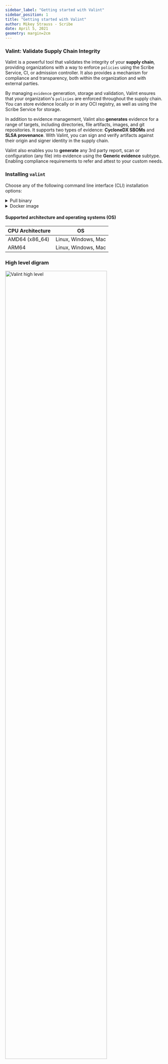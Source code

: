 ```yaml
---
sidebar_label: "Getting started with Valint"
sidebar_position: 1
title: "Getting started with Valint"
author: Mikey Strauss - Scribe
date: April 5, 2021
geometry: margin=2cm
---
```


### Valint: Validate Supply Chain Integrity

Valint is a powerful tool that validates the integrity of your **supply chain**, providing organizations with a way to enforce `policies` using the Scribe Service, CI, or admission controller. 
It also provides a mechanism for compliance and transparency, both within the organization and with external parties.
 
By managing `evidence` generation, storage and validation, Valint ensures that your organization's `policies` are enforced throughout the supply chain. <br />
You can store evidence locally or in any OCI registry, as well as using the Scribe Service for storage.

In addition to evidence management, Valint also **generates** evidence for a range of targets, including directories, file artifacts, images, and git repositories. It supports two types of evidence: **CycloneDX SBOMs** and **SLSA provenance**. With Valint, you can sign and verify artifacts against their origin and signer identity in the supply chain.

Valint also enables you to **generate** any 3rd party report, scan or configuration (any file) into evidence using the **Generic evidence** subtype. Enabling compliance requirements to refer and attest to your custom needs.

### Installing `valint`
Choose any of the following command line interface (CLI) installation options:

<details>
  <summary> Pull binary </summary>

Get the `valint` tool
```bash
curl -sSfL https://get.scribesecurity.com/install.sh  | sh -s -- -t valint
```

</details>

<details>
  <summary> Docker image </summary>

Pull the `valint` release binary wrapped in its relevant docker image. <br />
Tag value should be the requested version.

```bash
docker pull scribesecuriy.jfrog.io/scribe-docker-public-local/valint:latest
```
</details>

#### Supported architecture and operating systems (OS)

| CPU Architecture  | OS | 
| --- | --- |
| AMD64 (x86_64) | Linux, Windows, Mac |
| ARM64 | Linux, Windows, Mac |

### High level digram 
<img src='../../../img/cli//valint_high_level.jpg' alt='Valint high level' width='80%' min-width='600px'/>

<img src='../../../img/cli/valint_support_table.jpg' alt='Valint support table' width='80%' min-width='600px'/>

### Platform digram 
<img src='../../../img/cli//module_digram.jpg' alt='Platform Digram' width='80%' min-width='600px'/>

<img src='../../../img/cli/platform_table.jpg' alt='Platform table' width='80%' min-width='600px'/>

### Policy engine
At the heart of Valint lies the `policy engine`, which enforces a set of policies on the `evidence` produced by your supply chain. The policy engine accesses different `evidence stores` to retrieve and store `evidence` for compliance verification throughout your supply chain. <br />
Each `policy` proposes to enforce a set of policy modules your supply chain must comply with. 

> For more details on policies, see **[polices](#policies)** section.

### Evidence
Evidence can refer to metadata collected about artifacts, reports, events or settings produced or provided to your supply chain.
Evidence can be either signed (attestations) or unsigned (statements).

* For evidence details, see **[SBOM](#cyclonedx-sbom)**, **[SLSA](#slsa-provenance)** section.
* For target details, see **[targets](#target-types)** section.
* For signing details, see the **[attestations](#attestations)** section or see the full guide **[here](../../advanced-guide/standalone-deployment/attestations)**.

### Evidence formats
Valint supports the following evidence formats.

| Format | alias | Description | signed |
| --- | --- | --- | --- |
| cyclonedx-json | json | CyclondeDX json format | no |
| predicate-cyclonedx-json | predicate | In-toto CyclondeDX Predicate | no |
| statement-cyclonedx-json | statement | In-toto CyclondeDX Statement | no |
| attest-cyclonedx-json | attest | In-toto CyclondeDX Attestation | yes |
| predicate-slsa |  | In-toto SLSA Predicate | no |
| statement-slsa |  | In-toto SLSA Predicate Statement | no |
| attest-slsa |  | In-toto SLSA Predicate Attestation | yes |
| statement-generic |  | In-toto Generic Statement | no |
| attest-generic |  | In-toto Generic Attestations| yes |

> Select using **[bom command](#evidence-generator---bom-command)** `format` flag,
or using **[verify command](#evidence-verification---verify-command)** `input-format` flags.

### Environment context
`environment context` collects information from the underlining environments, in which Valint is run.

Environment context is key to connecting the evidence and the actual point in your supply chain they where created by.
Given an artifact to the Valint assumes the context of the artifact (`target`) it is provided, In other words, the identifiers of the artifact are included in the context `envrionment context`.

On the verification flow the current `envrionment context` is provided to the policy engine, which is the key to defining relative requirements between different points in the supply chain.

For example, verification done in GitHub Actions can refer to policy requirements that apply to the current run number.
Another example, verification done on a binary can refer to requirements that apply to the hash of the binary.


### Origin context
The following table includes the types of environments we currently support:

| context-type | description |
| --- | --- |
| local | local endpoints |
| GitHub | GitHub Actions |
| GitLab | GitLab CI/CD |
| Azure | Azure Pipelines |
| Bitbucket | Bitbucket pipelines |
| CircleCI | CircleCI workflows |
| Travis | Travis CI workflows |
| Jenkins | Jenkins declarative pipelines |


The following fields are collected from any supported environment.

| Field | Description | 
| --- | --- | 
| context_type | Environment type | 
| git_url | Environment provided git URL |
| git_branch | Environment provided git branch |
| git_commit | Environment provided git commit |
| git_tag | Environment provided git tag |
| git_ref | Environment provided git ref |
| workflow | Environment workflow |
| job_name | Environment Job name |
| actor | Environment provided actor |
| build_num | Environment build num |


### Subject context
The following fields are collected from any supported artifact (`target`).

| Field | Description | Target | values |
| --- | --- | --- | --- |
| content_type | Target Evidence Format (CLI) value of flags`--format`, `--input-format` | All | 
| name | Product key (CLI) - value of flag `--product-key` | All |
| sbomgroup | Target SBOM group - `image, directory, file, git` | All |
| sbomname |  Target SBOM name | All |
| sbomversion | Target SBOM name  | All |
| sbompurl |  Target SBOM name  | All |
| sbomhashs |  Target SBOM hashs (list of hashs)  |  All |
| input_scheme | User input scheme (CLI) - value from target `scheme:target:tag` | All |
| input_name | User input name (CLI) - value from target `scheme:target:tag` | All |
| input_tag | User input tag (CLI) - value from target `scheme:target:tag` | All |
| imageID | Target image ID | image |
| repoDigest | Target repo digest (list) | image |
| imageTag | Target image tags (list) | image |
| image_name | Target image name | image |
| dir_id | Target sha256 hash | directory
| dir_path | Target path | directory |
| file_id | Target sha256 hash | file |
| file_path | Target path | file | 
| target_git_url | Target provided git url | git |
| target_git_branch | Target provided git branch | git |
| target_git_commit | Target provided git commit | git |
| target_git_tag | Target provided git tag | git |
| target_git_ref | Target provided git ref | git |

> `content type` is set by the `--format` or `--input-format` flag it supports the following types.

| content_type | 
| --- |
| cyclonedx-json |
| predicate-cyclonedx-json |
| statement-cyclonedx-json | 
| attest-cyclonedx-json | 
| predicate-slsa |
| statement-slsa |
| attest-slsa |
| statement-generic |
| attest-generic |

### Evidence Stores table
Each storer can be used to store, find and download evidence, unifying all the supply chain evidence into a system is an important part to be able to query any subset for policy validation.

| Type  | Description | requirement |
| --- | --- | --- |
| cache | Evidence is stored locally | access to a directory |
| OCI | Evidence is stored on a remote OCI registry | access to a OCI registry |
| scribe | Evidence is stored on scribe service | scribe credentials |

> For details, see **[evidence stores](#evidence-stores)** section

### Policies
---
Each `policy` proposes to enforce a set of requirements your supply chain must comply with. Policies reports include valuations, compliance details, verdicts as well as references to provided `evidence`. <br />
Policy configuration can be set under the main configuration `policies` section.

Each `policy` consists of a set of `policy modules` that your supply chain must comply with. 
A `policy` is verified if ALL required `modules` are evaluated and verified. A `module` is verified if ANY `evidence` is found that complies with the `module` configuration and setting.

* For details, see **[Policies](#policies)** section.
* For configuration details, see **[configuration](../valint/configuration)** section.
* For PKI setting, see the **[attestations](#attestations)** section or see the full guide **[here](../../advanced-guide/standalone-deployment/attestations)**.

### Global 
All policies include the following global fields:
All modules support the following fields.
* `enable`, enable module (default false). 
* `name`, policy name (**required**). 

While all modules include the following global fields:
* `enable`, enable module (default false). 
* `name`, the module name (**required**). 
* `type`, set the module type. Currently, we only support `verify-artifact`. 

### Policy modules
Module is a set of compliance checks that you can configure to your specific compliance requirements.

### Global Match field
`match` field is a set of labels supported by all modules. 
These labels add requirements on the origin or the subject of the provided evidence considered for compliance. 

Using these fields allows you to set different compliance requirements for different layers of your supply chain.

> For full label fields list see **[environment-context](#environment-context)** section.

<details>
  <summary> Usage </summary>

Here's an example of usage: 
If you want to evaluate images named `myorg/myimage:latest`, you may set the module with the following labels:
```
match:
    sbomgroup: image
    sbomname: myorg/myimage:latest
```

> If you also add `context_type: github` label, it requires the origin of the evidence to be generated by a GitHub.

> If you also add `git_url: github.com/my_org/myimage.git`, it will require the evidence to be collected from a pipeline on a specific repo.

</details>

### Default policy - Signed artifact
When no policy configuration is found, the signed artifact policy is used.

By default, the following command runs a signature and identity verification on the target provided:
```bash
valint verify [target] --input-format [attest, attest-slsa] \
   --email [email] --common-name <common name> --uri [uri]
```

In other words, the Signed Artifact policy allows you to verify signature compliance and the format of artifacts in your supply chain.

> For full command details, see **[valint verify](#evidence-verification---verify-command)** section.

<details>
  <summary> Default Policy Evaluation </summary>
The default policy can also be evaluated as the following policy configuration:

```yaml
attest:
  cocosign:
  policies:
  - name: default-policy
    modules:
    - type: verify-artifact
      enable: true
      name: "default-module"
      input:
        identity: # Populated by `--email`, `--uri` and `--common-name flags sets
        signed: true
        format: ${current.content_type} # Populated by --input-format flag.
        match:
          sbomversion: ${current.sbomversion> # Populated from the artifact version provided to verify command.
```

> For module details, see **[verify artifact module](#verify-artifact-module)** section.

</details>

### Verify Artifact module
The Verify Artifact module enforces a set of requirements on who produced artifacts across your supply chain but also what information should be collected on each artifact.
In other words, it ensures produced artifacts (`targets`) integrity by checking the expected evidence, signatures and origin in your supply chain.

* Signed Evidence: The artifact should include signed or unsigned evidence, as specified by the `signed` field in the module input.
* Signing Identity: The artifact should be signed by a specific identity, as specified by the `identity` fields in the module input (for signed evidence).
* Evidence Format: The evidence format should follow the specified format(s) in the format field of the module input.
* Origin of artifact: The artifact should originate from an expected source, as specified by the `match` **[origin labels](##origin-context)**. 
For instance, you can verify that an artifact is generated from a particular pipeline or repository.
* Artifact details: The module applies to a specific artifact or any group of artifacts, as specified by the `match` **[subject labels](##subject-context)**.

### Use cases
The verify artifact module can be used to enforce compliance with specific supply chain requirements, such as:

* Images must be signed and produce a CycloneDX SBOM.
* Images must be built by a CircleCI workflow and produce a signed SLSA provenance.
* Tagged sources must be signed and verified by a set of individuals or processes.
* Released binaries must be built by Azure DevOps on a specific git repository using unsigned SLSA provenance.

### Configuration
```yaml
- type: verify-artifact # Policy name
  enable: true/false # Policy enable (default false) 
  name: "" # Any user provided name
  input:
    identity:
      emails: [] # Signed email identities 
      uris: [] # Signed URIs identities 
      common-names: [] # Signed common name identities 
    signed: <true|false> # Should target be signed
    format: <statement-cyclonedx-json, attest-cyclonedx-json, statement-slsa, attest-slsa> # Expected evidence format
    match: {envrionment-context} # Any origin or subject fields used by
    rego: |
       # Policy as code - Custom rego script
       package verify

       verify = v {
          v := {
            "allow": {Custom policy validation}
          }
       }
``` 

### Policy As Code - Custom Rego script
You can define custom policies for artifacts verified by the module by attaching them as code. After the module enforces the origin and subject of the evidence, you can further analyze and customize the content to meet your organization's requirements.

For example:
```yaml
- name: signed_image_custom_policy
  type: verify-artifact
  enable: true
  input:
    signed: true
    format: attest-cyclonedx-json
    identity:
      common-names:
        - mycompany.com
    match:
      target_type: image
    rego: | 
        default allow = false
        verify = {
           "allow": allow
        }

        allow = {
          input.evidence.predicate-type == "https://cyclonedx.org/bom"
        }
```

#### Custom script - Input format
Custom Rego script is provided with the following inputs.
```yaml
input:
  evidence: {Intoto-statment}
  verifier: {verifier-context}
  custom: {custom user defined input}
```

> Note: When using Signed Attestations, the Custom Rego script receives the raw in-toto statement along with the identity of the signer.


#### Custom script - Verify output format
Custom Rego script provided the following output.
```json
{
  "allow": <true | false>
}
```

### Examples
Copy the Examples into file name `.valint.yaml` in the same directory as running Valint commands.

> For configuration details, see **[configuration](../valint/configuration)** section.

<details>
  <summary> Signed Images policy </summary>
In this example, the policy module named `signed_image` will evaluate images where signed by `mycompony.com` using `attest-cyclondex-json` format.

```yaml
attest:
  cocosign:
    policies:
      - name: my_policy
        enable: true
        modules:
          - name: signed_image
            type: verify-artifact
            enable: true
            input:
              signed: true
              format: attest-cyclonedx-json
              identity:
                common-names:
                  - mycompany.com
              match:
                target_type: image
```

**Command:**<br />
Run the command on the required supply chain location.

```bash
# Generate required evidence, requires signing capabilities.
valint bom busybox:latest -o attest

# Verify policy (cache store)
valint verify busybox:latest
```

</details>

<details>
  <summary> Image SLSA provenance policy </summary>
In this example, the policy module named `slsa_prov_module` will evaluate images where signed by `bob@mycompany.com` or `alice@mycompany.com` using `attest-slsa` format.

```yaml
attest:
  cocosign:
    policies:
      - name: my_policy
        enable: true
        modules:
          - name: slsa_prov_module
            type: verify-artifact
            enable: true
            input:
              signed: true
              format: attest-slsa
              identity:
                emails:
                  - bob@mycompany.com
                  - alice@mycompany.com
              match:
                target_type: image
```

**Command:**<br />
Run the command on the required supply chain location.

```bash
# Generate required evidence, requires signing capabilities.
valint bom busybox:latest -o attest-slsa

# Verify policy (cache store)
valint verify busybox:latest
```

</details>

<details>
  <summary> Signed tagged sourced module </summary>
In this example, the policy module named "tagged_git_module" will evaluate sources' `mycompany/somerepo` tags where defined in the `main` branch and signed by `bob@mycompany.com`.

> The policy requires only the **HEAD** of the git target to comply to the policy not the entire history.

```yaml
attest:
  cocosign:
    policies:
      - name: my_policy
        enable: true  
        modules:
          - name: tagged_git_module
            type: verify-artifact
            enable: true
            input:
              signed: true
              format: attest-slsa
              identity:
                emails:
                - bob@mycompany.com
              match:
                target_type: git
                target_git_url: git@github.com:mycompany/somerepo.git # Git url of the target.
                branch: main
```

**Command:**<br />
Run the command on the required supply chain location.

```bash
# Generate required evidence, requires signing capabilities.
valint bom git:github.com:your_org/your_repo.git --tag 0.1.3 -o attest-slsa

# Verify policy (cache store)
valint verify git:github.com:your_org/your_repo.git --tag 0.1.3 -i statement-slsa
```
</details>

<details>
  <summary> Binary verification </summary>
In this example, the policy, named "binary_module" enforces requirements on the binary `my_binary.exe` was Originated from which Azure DevOps triggered by the `https://dev.azure.com/mycompany/somerepo` repo.
The policy module also enforces an unsigned SLSA provenance statement is produced as evidence.

```yaml
attest:
  cocosign:
    policies:
      - name: my_policy
        enable: true  
        modules:
          - name: binary_module
            type: verify-artifact
            enable: true
            input:
              signed: false
              format: statement-slsa
              match:
                target_type: file
                context_type: azure
                git_url: https://dev.azure.com/mycompany/somerepo # Git url of the environment.
                input_name: my_binary.exe
```

**Command:**<br />
Run the command on the required supply chain location.

```bash
# Generate required evidence
valint bom file:my_binary.exe -o statement-slsa

# Verify policy (cache store)
valint verify file:my_binary.exe
```

</details>

<details>
  <summary> 3rd party verification </summary>
In this example, the policy module named "3rd-party-scan" will evaluate the scanned `3rd-party-scan.json` file, Originated from Azure DevOps triggered by the `https://dev.azure.com/mycompany/somerepo` and signed by `bob@mycompany.com`.

```yaml
attest:
  cocosign:
    policies:
      - name: my_policy
        enable: true  
        modules:
          - name: 3rd-party-rule
            type: verify-artifact
            enable: true
            input:
              signed: false
              format: attest-generic
              identity:
                emails:
                - bob@mycompany.com
              match:
                target_type: generic
                context_type: azure
                git_url: https://dev.azure.com/mycompany/somerepo
                git_branch: main
                input_name: 3rd-party-scan.json
```

**Command:**<br />
Run the command on the required supply chain location.

```bash
# Generate required evidence
valint bom 3rd-party-scan.json -o attest-generic --predicate-type https://scanner.com/scan_format

# Verify policy (cache store)
valint verify 3rd-party-scan.json -i attest-generic --predicate-type https://scanner.com/scan_format
```

</details>


<!-- <details>
  <summary> Multiple policy verification </summary>
This example defines two policies: one for image targets and one for Git repositories. 
Each policy uses the `filter` option to select the appropriate targets to verify.

```yaml
attest:
  cocosign:
    policies:
      - name: my_policy
        enable: true  
      modules:
        - name: git_policy
          type: verify-artifact
          enable: true
          input:
            emails:
            - john.doe@mycompany.com
            common-names: []
            filter:
              input_scheme: git # Match on git targets
              git_branch: main # Match only on main branch

        - type: verify-artifact
          enable: true
          name: docker_policy
          input:
            emails:
            - second@example.com
            common-names: []
            filter:
              input_scheme: docker # Match on image targets
```
</details> -->

## Git Owner module
The Git Owner module enforces a set of requirements for the identity editing files on Git repositories.

* Verifiable owners: enforce Commit signature for a set of files, as specified by the `signed-commit` field in the module input.
* File owners: enforce the Committer identity for a set of files, as specified by the `user` field in the module input.

> NOTICE: We currently do not verify the commit signature as it requires the public of all the signatures keys.

> NOTICE: The module only enforces file requirement on the LATEST commit not the entire chain.

### Evidence requirements
The module requires a populated CycloneDX SBOM with commit, file and relations.
The module supports both signed and unsigned forms of CycloneDX evidence.

* `--components` must include the following groups `commits`, `files`, `dep` (Optional include, `packages`).
* `-o`, `--format` must be either `statement-cyclonedx-json` or `attest-cyclonedx-json`.
* Optional use `--git-tag`, `--git-branch` and `--git-commit-` to target the specific 

```bash
valint bom git:<repo>
  --components commits,files,dep
  -o [statement,attest]
  --git-tag [tag] # OPTIONAL
  --git-branch [branch] # OPTIONAL
  --git-commit [commit] # OPTIONAL
```

```bash
valint verify git:<repo>
  -i [statement,attest]
  --git-tag [tag] # OPTIONAL
  --git-branch [branch] # OPTIONAL
  --git-commit [commit] # OPTIONAL
```

### Use cases
The Git Owner module can be used to enforce compliance with specific supply chain requirements, such as:

* Only permitted Committer identities can update the `package.json` file.
* Commits must be signed for all files excluding the tests related files.
* Only permitted signed Committer identified can update the CircleCI workflows.

### Configuration
```yaml
- type: git-owner # Policy name
  enable: true/false # Policy enable (default false) 
  name: "" # Any user provided name
  input:
    default: # Default files requirements
      signed-commit: <true|false> # Should commits be signed
      users: [] # Commiter identities
    specific: # List of Specific files requirements
      - path: <regex> # Match to specific files
        signed-commit: <true|false> # Should commits be signed
        users: [] # Commiter identities
    match: {envrionment-context} # Any origin or subject fields used by
``` 

> Detailed regex syntax of `path` field is defined by https://github.com/google/re2/wiki/Syntax.path.

### Examples
Copy the Examples into file name `.valint.yaml` in the same directory as running Valint commands.

> For configuration details, see **[configuration](../valint/configuration)** section.

<details>
  <summary> Package git owners </summary>
In this example, the policy module named "package-git-owner" enforces `package.json` committer identity.

```yaml
attest:
  cocosign:
    policies:
      - name: package-git-owner
        enable: true  
        modules:
          - name: npm-owner-rule
            type: git-owner
            enable: true
            input:
              specific:
                - path: package.json
                  users:
                    - alice@email.com
                    - bob@email.com
                - path: package-lock.json
                  users:
                    - alice@email.com
                    - bob@email.com
```

**Command:**<br />
Run the command on the required supply chain location.

```bash
# Generate required evidence
valint bom git:https://github.com/myorg/my_npm_pkg.git -o attest --components commits,files,dep

# Verify policy (cache store)
valint verify git:https://github.com/myorg/my_npm_pkg.git -i attest
```
</details>

<details>
  <summary> Signed Commit history </summary>
In this example, the policy module named " signed-commits-policy" enforces Commits are signed excluding files used for testing.

```yaml
attest:
  cocosign:
    policies:
      - name: signed-commits-policy
        enable: true  
        modules:
          - name: signed-commits-js-rule
            type: git-owner
            enable: true
            input:
              default:
                signed-commit: true
              specific:
                - path: test/.*
                  signed-commit: false
```

**Command:**<br />
Run the command on the required supply chain location.

```bash
# Generate required evidence
valint bom git:https://github.com/myorg/some_repo.git -o attest  --components commits,files,dep

# Verify policy (cache store)
valint verify git:https://github.com/myorg/some_repo.git -i attest
```
</details>

<details>
  <summary> Workflows owners </summary>
In this example, the policy module named "workflow-owners-policy" enforces only permitted signed Committer identified can update CircleCI workflows under `.circle` subdirectory.

```yaml
attest:
  cocosign:
    policies:
      - name: workflow-owners-policy
        enable: true  
        modules:
          - name: cirlce-workflow-rule
            type: git-owner
            enable: true
            input:
              specific:
                - path: \.circle/.*
                  signed-commit: true
                  users:
                    - alice@email.com
                    - bob@email.com
              match:
                context_type: circle
```

**Command:**<br />
Run the command on the required supply chain location.

```bash
# Generate required evidence (triggered by a Circle CI)
valint bom git:https://github.com/myorg/some_repo.git -o attest  --components commits,files,dep --context circle

# Verify policy (cache store)
valint verify git:https://github.com/myorg/some_repo.git -i attest
```
</details>

### SLSA Framework module - Coming Soon!
The SLSA Framework module enforces Levels 1 to 3 of the SLSA Specification.
For example, Branch Protection and Build Provenance requirements.
SLSA Framework module requires SLSA provenance as well as Security Posture evidence.

### Third-Party module - Coming Soon!
The Third-Party module enforces requirements on any third-party scan, reports or settings that may be required internally or externally.
For example, the NPM Audit result, Snyk or SonarQube scan, not only should pass but also be exposed as compliance evidence.

### Target types
---
Target types are types of artifacts produced and consumed by your supply chain.
Using supported targets, you can collect evidence and verify compliance on a range of artifacts.

### Format

`[scheme]:[name]:[tag]` 

| Sources | target-type | scheme | Description | example
| --- | --- | --- | --- | --- |
| Docker Daemon | image | docker | use the Docker daemon | docker:busybox:latest |
| OCI registry | image | registry | use the docker registry directly | registry:busybox:latest |
| Docker archive | image | docker-archive  | use a tarball from disk for archives created from "docker save"| docker-archive:path/to/yourimage.tar |
| OCI archive | image | oci-archive | tarball from disk for OCI archives | oci-archive:path/to/
yourimage.tar |
| Podman daemon | image | podman | Use the Podman daemon | podman:busybox:latest |
| Remote git | git| git | remote repository git | git:https://github.com/yourrepository.git |
| Local git | git | git | local repository git | git:path/to/yourrepository | 
| Directory | dir | dir | directory path on disk | dir:path/to/yourproject | 
| File | file | file | file path on disk | file:path/to/yourproject/file | 

### Image type
Images are a very common artifact for many supply chains,
from the actual application release to build/test environments run by supply chains.

Image formats supported are currently docker manifest v2 and OCI. <br />
Image sources supported are docker-daemon, image archives and direct registry access.

> By default the target search scheme assumes Docker daemon but falls back to registry when not found.

### Directory type
Directories are common artifacts created by supply chains, 
from the actual application releases, configurations or even internal build dependencies caches.

### File type
File are common artifacts created by supply chains, 
from the actual application releases, configurations or binaries.

### Git type
Git repositories are a common part of most supply chains,
a Git target allows you to collect evidence including sources, commits and packages found in your source repositories.

### Evidence Stores
Each Evidence store can be used to store, find and download evidence, which unifies all the evidence collected from the supply chain into a unified system.

### Scribe Evidence store
Scribe evidence store allows you to store evidence using scribe Service.

Related Flags:
> Note the flag set:
>* `-U`, `--scribe.client-id`
>* `-P`, `--scribe.client-secret`
>* `-E`, `--scribe.enable`

### Before you begin
Integrating Scribe Hub with your environment requires the following credentials that are found on the **Integrations** page. (In your **[Scribe Hub](https://prod.hub.scribesecurity.com/ "Scribe Hub Link")** go to **integrations**)

* **Client ID**
* **Client Secret**

<img src='../../../img/ci/integrations-secrets.jpg' alt='Scribe Integration Secrets' width='70%' min-width='400px'/>

### Usage
```bash
# Generating evidence, storing in scribe service.
valint bom [target] -o [attest, statement, attest-slsa, statement-slsa, attest-generic, statement-generic] \
  -E \
  -U [SCRIBE_CLIENT_ID] \
  -P [SCRIBE_CLIENT_SECRET]

# Verifying evidence, pulling attestation from scribe service.
valint verify [target] -i [attest, statement, attest-slsa, statement-slsa, attest-generic, statement-generic] \
  -E \
  -U [SCRIBE_CLIENT_ID] \
  -P [SCRIBE_CLIENT_SECRET]
```


### OCI Evidence store
Admission supports both storage and verification flows for `attestations` and `statement` objects utilizing OCI registry as an evidence store.

Using OCI registry as an evidence store allows you to upload, download and verify evidence across your supply chain in a seamless manner.

Related flags:
* `--oci` Enable OCI store.
* `--oci-repo` - Evidence store location.


### Docker hub limitation
Docker hub does not support the subpath format, `oci-repo` should be set to your Docker hub Username.

> Some registries like Jfrog allow multi layer format for repo names such as , `my_org.jfrog.io/policies/attestations`.

### OCI Repo flag
`oci-repo` setting indicates the location in a registry under which the evidence is stored.
It must be a dedicated location in an OCI registry.
for example, `scribesecuriy.jfrog.io/my_docker-registry/evidence`.

### Before you begin
Evidence can be stored in any accusable registry.
* Write access is required for upload (generate).
* Read access is required for download (verify).

You must first log in with the required access privileges to your registry before calling Valint.
For example, using the `docker login` command.

### Usage
```bash
# Generating evidence, storing on [my_repo] OCI repo.
valint bom [target] -o [attest, statement, attest-slsa, statement-slsa, attest-generic, statement-generic] --oci --oci-repo=[my_repo]

# Verifying evidence, pulling attestation from [my_repo] OCI repo.
valint verify [target] -i [attest, statement, attest-slsa, statement-slsa, attest-generic, statement-generic] --oci --oci-repo=[my_repo]
```

> For image targets **only** you may attach the evidence in the same repo as the image.

```bash
valint bom [image] -o [attest, statement, attest-slsa, statement-slsa, attest-generic, statement-generic] --oci

valint verify [image] -i [attest, statement, attest-slsa, statement-slsa, attest-generic, statement-generic] --oci
```

> For related Cosign support, see **[cosign](#-cosign-support)** section.

### Cache Evidence store
Valint supports both storage and verification flows for `attestations` and `statement` objects utilizing a local directory as an evidence store.
This is the simplest form and is mainly used to cache previous evidence creation. 

Related flags:
* `--cache-enable`
* `--output-directory`
* `--force`

> By default, this cache store enabled, disable by using `--cache-enable=false`

### Usage
```bash
# Generating evidence, storing on [my_dir] local directory.
valint bom [target] -o [attest, statement, attest-slsa, statement-slsa, attest-generic, statement-generic] --output-directory=[my_dir]
Supply chain environment
# Verifying evidence, pulling attestation from [my_dir] local directory.
valint verify [target] -i [attest, statement, attest-slsa, statement-slsa, attest-generic, statement-generic] --output-directory=[my_dir]
```

> By default, the evidence is written to `~/.cache/valint/`, use `--output-file` or `-d`,`--output-directory` to customize the evidence output location. 

### CycloneDX SBOM
The CycloneDX SBOM evidence format includes a large amount of analyzed data depending on the target and user configuration.
The following table describes the `group` types we currently support.

| Component group | Description | targets | required |
| --- | --- | --- | --- |
| Metadata (Target) | target details | all | yes |
| Layer | found layers details including `CreatedBy` command | images | no |
| Package | found packages details including `PURL` and `CPE` fields | all | no |
| Commit | target commit history details | git | no |
| File | found file details including `sha256` hash | all | no |
| Dependency | relations between components | all | no |

The following list includes the packages types we currently support:
* Debian
* Apk 
* Python
* Golang
* Ruby
* Javascript
* Rpm
* Java
* Rust
* R

### Dependencies graph
Currently, we support the following dependencies relations.

| Type | description | targets | Parent group | Child group  |
| --- | --- | --- | --- | --- |
| Package-File | File relation to the package it belongs to | all | Package | File |
| Layers | layer relation to its target | images | Metadata | Layer |
| Package-Layer | package relation to the layer it was found on | images | Layer | Package |
| File-Layer | file relation to the layer it was found on | images | Layer | File |
| Commit | Commit history relation | git | Commit | Commit |
| Commit-File | File relation to the commit it was last edited by | git | Commit | File |

### Customizing
Following are some of the customizable features we support.
* Include only specific component groups, use `--components` to select between the group types.
* Include or exclude specific package types, use `--package-type` or `--package-exclude-type` to select a specific package type.
* Include the installed packages found (package group `install`) or the packages referenced by sources (package group `index`), use `--package-group` to select between options.
* Exclude components, use `--filter-regex`, `--filter-scope` and `--filter-purl` to exclude any component.
* Attach any file content, use `--attach-regex` to include the content of external files.
* Include custom environments and labels, use `--env` and `--label` to attach your custom fields.

### SLSA Provenance
SLSA Provenance includes verifiable information about software artifacts describing where, when and how something was produced.
It is required for SLSA compliance level 2 and above.

* See details **[SLSA provenance spec](http://slsa.dev/provenance/v0.2)**
* See details **[SLSA requirements](http://slsa.dev/spec/v0.1/requirements)**

For example, evidence created on `GitHub Actions` will include the workflow name, run id, event head commit and so on.

### Generic evidence
Generic evidence includes custom 3rd party verifiable information containing any required compliance requirements.
Generic evidence allows users to include any file as evidence or attestation (signed) hooking in 3rd party tools.
Allowing more robust and customizable policies to fit your needs.

For example, Attesting to License scanner report can enable you to enforce licensing requirements as part of your build pipeline.

### Usage: 
Attach a generic evidence
`valint bom <file_path> -o [statement-generic, attest-generic] [FLAGS]`

Verify a generic evidence artifact
`valint verify <file_path> -i [statement-generic, attest-generic] [FLAGS]`

Using the following flags, <br />
* `--predicate-type`: Customize the predicate type of the evidence, which must be a valid URI (optional) <br />
Default value is `http://scribesecurity.com/evidence/generic/v0.1`. 

* `--compress`: Compress content (optional)

For Example, using Trivy SARIF report as evidence.
```bash
valint bom report.sarif -o attest-generic -p https://aquasecurity.github.io/trivy/v0.42/docs/configuration/reporting/#sarif
```

### Scribe Predicate types
You can use any predicate you want for internal use in your own verification policies. 
Scribe currently recognizes two predicate types. Using these allows the generic evidence to be further analyzed by the Scribe service.

The following table are the predicate types currently recognized by Scribe

| predicate-type | file-format | tool |
| --- | --- | --- |
|  https://aquasecurity.github.io/trivy/v0.42/docs/configuration/reporting/#sarif <br /> https://aquasecurity.github.io/trivy/v0.42/docs/configuration/reporting/#json | sarif <br /> json | Trivy |
|  https://cyclonedx.org/bom | CycloneDX | Syft | 

If you want any additional predicates to be recognized and analyzed by the Scribe Service please [contact us](https://scribesecurity.com/contact-us/ "contact us").

#### Trivy integration
Install Trivy's latest version.

Run the following command to export a Sarif report.
```bash
trivy image --format sarif -o report.sarif  golang:1.12-alpine
```

Run the following Valint command to add the report as evidence to the Scribe Service.
```bash
valint bom report.sarif --predicate-type http://docs.oasis-open.org/sarif/sarif/v2.1.0 -o  [attest-generic, statement-generic] \
  -E \
  -U [SCRIBE_CLIENT_ID] \
  -P [SCRIBE_CLIENT_SECRET]
```

### Format
```json
{
  "_type": "https://in-toto.io/Statement/v0.1",
  
  "subject": [{ ... }],
  
  // Can also include any custom user defined url.
  "predicateType": <predicate-type>

  "predicate": {
    "environment": {
      <Evidence context object>
    },

    //Content Mimetype
    "mimeType": <string>,
  
    // File target content
    "content": <BASE64 content>
  }
}
```

### Attestations
In-toto Attestations are a standard that defines a way to authenticate metadata describing a set of software artifacts.
Attestations standard formalizes signing but also are intended for consumption by automated policy engines.

Default settings are available using `--attest.default` flag. <br />
Custom configuration by providing `cocosign` field in the **[configuration](../valint/configuration)** or custom path using `--attest.config`.

The following table includes the formats supported by the verification command.

| Format | alias | Description | signed
| --- | --- | --- | --- |
| statement-cyclonedx-json | statement | In-toto Statement | no |
| attest-cyclonedx-json | attest | In-toto Attestation | yes |
| statement-slsa |  | In-toto SLSA Predicate Statement | no |
| attest-slsa |  | In-toto SLSA Predicate Attestation | yes |
| statement-generic |  | In-toto Generic Statement | no |
| attest-generic |  | In-toto Generic Attestations | yes |

> Unsigned evidence are still valuable for policy consumption regardless of them not being signed cryptographically.

* For spec details, see **[in-toto spec](https://github.com/in-toto/attestation)**. 
* For signing details, see the **[attestations](#attestations)** section or see the full guide **[here](../../advanced-guide/standalone-deployment/attestations)**.

### Extracting the predicate from the attestation
You may use the following command to extract evidence from an encoded attestation file.
```bash
valint bom [target] -o [attest, attest-slsa, attest-generic] -o my_attestation.sig

cat my_attesataion.sig | jq -r '.payload' | base64 -d | jq -r '.payload' | base64 --decode | jq '.predicate' > predicate.json
```

You can further extract specific predicate field, for example for SBOM evidence (`attest`) use the following command.
```bash 
cat my_attesataion.sig | jq -r '.payload' | base64 -d | jq -r '.payload' | base64 --decode | jq '.predicate' | jq '.bom' > bom.json
```

# CLI - Use Valint as a command line tool

## Evidence Generator - `bom` command
`bom` command allows you to generate SBOMs and SLSA provenances in multiple flavors and targets. <br />
Evidence can be tailor-made to fit your supply chain policies and transparency needs.

> By default, the evidence is written to `~/.cache/valint/`, use `--output-file` or `-d`,`--output-directory` to customize the evidence output location. 

> To disable local cache, set an empty output directory - `valint bom [target] -d ""`.

### Usage
```shell
valint bom [scheme]:[name]:[tag]
```

For details see **[Valint flags help](../valint/help/valint)**

### Examples
<details>
  <summary> CycloneDX SBOM </summary>

CycloneDX SBOM with all the available components.

> Note `-o`, `--format` default is `cyclonedx-json` which alias is also `json`.

```bash
# Create a CycloneDX SBOM for busybox image.
valint bom busybox:latest

# Create a CycloneDX SBOM for mongo remote git repository
valint bom git:https://github.com/mongo-express/mongo-express.git
``` 
</details>

<details>
  <summary> Statement </summary>

Creates In-toto statements evidence.

> Output can be useful with integration with other attestation frameworks such as `cosign`.

```bash
# Create a CycloneDX SBOM statement for busybox image.
valint bom busybox:latest -o statement

# Create a SLSA Provenance statement for busybox image.
valint bom busybox:latest -o statement-slsa

# Create a CycloneDX SBOM statement for mongo remote git repository
valint bom git:https://github.com/mongo-express/mongo-express.git -o statement

# Create a SLSA Provenance statement for mongo remote git repository.
valint bom git:https://github.com/mongo-express/mongo-express.git -o statement-slsa

# Create a Generic evidence statement for any_file.txt.
valint bom any_file.txt -o statement-generic

``` 
</details>

<details>
  <summary> Attestations </summary>

Creates In-toto Attestation evidence.
 n output.

> By default, *Valint* is using **[Sigstore](https://www.sigstore.dev/ "Sigstore")** interactive flow as the engine behind the signing mechanism.

```bash
# Create a CycloneDX SBOM attestation for busybox image.
valint bom busybox:latest -o attest

# Create a SLSA Provenance attestation for busybox image.
valint bom busybox:latest -o attest-slsa

# Create a CycloneDX SBOM attestation for mongo remote git repository
valint bom git:https://github.com/mongo-express/mongo-express.git -o attest

# Create a SLSA Provenance attestation for mongo remote git repository.
valint bom git:https://github.com/mongo-express/mongo-express.git -o attest-slsa

# Create a Generic evidence attestation for any_file.txt.
valint bom any_file.txt -o attest-generic
``` 
</details>

<details>
  <summary> Custom component group (SBOM) </summary>

Using `--components` You may select which component groups are added to your SBOM.

> Note metadata is required.

```bash
# Include only target metadata
valint bom mongo-express:latest --components metadata

# Include only packages information
valint bom mongo-express:latest --components packages

# Include packages files and there respective relations
valint bom mongo-express:latest --components packages,files,dep
``` 
</details>

<details>
  <summary> Attaching external reports (SBOM) </summary>

Using `--attach-regex`, `-A` you may attach external files as part of the SBOM evidence.

For example, you may use this feature to include an external security report in your SBOM.

```bash
valint bom busybox:latest -vv -A **/some_report.json
``` 
</details>

## Evidence verification - `verify` command
`verify` command evaluates and verifies the compliance of your supply chain against your requirements.
By default, the command verifies an artifact signature against the required identities.

The evidence verification flow includes two parts, the first is a PKI and identity verification on the evidence the second is a policy-based verification.

> For flag details, see **[CLI documentation - verify](../valint/help/valint_verify)**.

> For policy verification details, see **[policies](#policies)** section.

### Usage

```bash
valint verify [scheme]:[name]:[tag] -i [attest, statement, attest-slsa, statement-slsa, attest-generic, statement-generic] \
  --email [email] --uri [uri] --common-name [common name]
```
> Note: multiple `email`, `uri` and `common-name` can be included in command

### Examples
<details>
  <summary>  Cache store </summary>

```bash
# Use `bom` command to generate one of the supported formats.
valint bom [scheme]:[name]:[tag] -o [attest, statement, attest-slsa, statement-slsa, attest-generic, statement-generic]

# Use `verify` command to verify the target against the evidence
valint verify [scheme]:[name]:[tag] -i [attest, statement, attest-slsa, statement-slsa, attest-generic, statement-generic]
```
</details>

<details>
  <summary>  OCI store </summary>

```bash
# Use `bom` command to generate one of the supported formats.
valint bom [scheme]:[name]:[tag] -o [attest, statement, attest-slsa, statement-slsa, attest-generic, statement-generic]

# Use `verify` command to verify the target against the evidence
valint verify [scheme]:[name]:[tag] -i [attest, statement, attest-slsa, statement-slsa, attest-generic, statement-generic] \
    --email [email] --uri [uri] --common-name [common name]
```
</details>

<details>
  <summary>  Scribe store </summary>

```bash
# Generating evidence, storing in scribe service.
valint bom [target] -o [attest, statement, attest-slsa, statement-slsa, attest-generic, statement-generic] \
  -E \
  -U [SCRIBE_CLIENT_ID] \
  -P [SCRIBE_CLIENT_SECRET]

# Verifying evidence, pulling attestation from scribe service.
valint verify [target] -i [attest, statement, attest-slsa, statement-slsa, attest-generic, statement-generic] \
  --email [email] --uri [uri] --common-name [common name] \
  -E \
  -U [SCRIBE_CLIENT_ID] \
  -P [SCRIBE_CLIENT_SECRET]
```
</details>

## Configuration
Use the default configuration path `.valint.yaml`, or provide a custom path using `--config` flag.

See detailed **[configuration](../valint/configuration)**

# Cosign support 
**[Cosign](https://github.com/sigstore/cosign)** is an innovative tool that aims to make signatures an invisible infrastructure.
Valint supports integration with the awesome `cosign` CLI tool and other parts of the `sigstore` verification process.

<details>
  <summary> CycloneDX verification using cosign </summary>

One can use `valint` to generate the `CycloneDX` attestation and attach it to OCI registry, you can then use `cosign` to verify the attestation.

> Attestations are pushed to OCI for cosign to consume.

```bash
# Generate sbom attestation
valint bom [image] -vv -o attest -f --oci

# Verify attestation using cosign 
COSIGN_EXPERIMENTAL=1 cosign verify-attestation [image] --type CycloneDX
```
</details>

<details>
  <summary> SLSA verification using cosign </summary>

One can use `valint` to generate the `slsa` attestation and attach it to OCI registry, you can then use `cosign` to verify the attestation.

> Attestations are pushed to OCI for cosign to consume.

```bash
# Generate sbom attestation
valint bom [image] -vv -o attest-slsa -f --oci

# Verify attestation using cosign 
COSIGN_EXPERIMENTAL=1 cosign verify-attestation [image] --type slsaprovenance
```
</details>

<details>
  <summary> Signing and verification using cosign </summary>

One can create predicates for any attestation format (`sbom`, `slsa`), you then can use `cosign` to verify the attestation.

> Example uses keyless (Sigstore) flow, you may use any `cosign` signer/verifier supported.

```bash
# Generate sbom predicate
valint bom [image] -vv -o predicate -f --output-file valint_predicate.json

# Sign and OCI store using cosign
COSIGN_EXPERIMENTAL=1 cosign attest --predicate valint_predicate.json [image] --type https://scribesecurity.com/predicate/cyclondex

# Verify attestation using cosign 
COSIGN_EXPERIMENTAL=1 cosign verify-attestation [image]
```
</details>

## Basic examples
<details>
  <summary>  Docker built image (SBOM) </summary>

Create SBOM for image built by local docker `image_name:latest` image.

```bash
docker build . -t image_name:latest
valint bom image_name:latest
``` 
</details>

<details>
  <summary>  Private registry image (SBOM) </summary>

Create SBOM for images hosted by a private registry.

> `docker login` command is required to enable access the private registry.

```bash
docker login
valint bom scribesecuriy.jfrog.io/scribe-docker-local/stub_remote:latest
```
</details>

<details>
  <summary>  Custom metadata (SBOM) </summary>

Custom metadata added to SBOM.

```bash
export test_env=test_env_value
valint bom busybox:latest --env test_env --label test_label
```
</details>


<details>
  <summary>  NTIA Custom metadata (SBOM) </summary>

Custom NTIA metadata added to SBOM.

```bash
valint bom busybox:latest \
      --author-name=bob \
      --author-email=bob@company.com \
      --author-phone=000 \
      --supplier-name=alice \
      --supplier-url=company2.com \
      --supplier-email=alice@company2.com \
      --supplier-phone=001
```
</details>


<details>
  <summary> Custom evidence location </summary>

Use flags `--output-directory` or `--output-file` flags to set the default location.

```bash
# Save evidence to custom path
valint bom busybox:latest --output-file my_sbom.json
ls -lh my_sbom.json

# Change evidence cache directory 
valint bom busybox:latest --output-directory ./my_evidence_cache
ls -lhR my_evidence_cache
``` 
</details>

<details>
  <summary> Docker archive image (SBOM) </summary>

Create SBOM for local `docker save ...` output.

```bash
docker save busybox:latest -o busybox_archive.tar
valint bom docker-archive:busybox_archive.tar
``` 
</details>

<details>
  <summary> Directory target (SBOM) </summary>

Create SBOM for a local directory.

```bash
mkdir testdir
echo "test" > testdir/test.txt

valint bom dir:testdir
``` 
</details>


<details>
  <summary> Git target (SBOM) </summary>

Create SBOM for `mongo-express` remote git repository.

```bash
valint bom git:https://github.com/mongo-express/mongo-express.git
``` 

Create SBOM for `yourrepository` local git repository.

```bash
git clone https://github.com/yourrepository.git
valint bom git:yourrepository
``` 

</details>

<details>
  <summary>  Public registry image (SBOM) </summary>

Create SBOM for remote `busybox:latest` image.

```bash
valint bom busybox:latest
``` 

</details>

<details>
  <summary> Attest target (SBOM) </summary>

Create and sign SBOM targets. <br />

> By default, *Valint* is using **[Sigstore](https://www.sigstore.dev/ "Sigstore")** interactive flow as the engine behind the signing mechanism.

```bash
valint bom busybox:latest -o attest
``` 
</details>

<details>
  <summary> Attest target (SLSA) </summary>

Create and sign SLSA targets. <br />

> By default, *Valint* is using **[Sigstore](https://www.sigstore.dev/ "Sigstore")** interactive flow as the engine behind the signing mechanism.

```bash
valint bom busybox:latest -o attest-slsa
``` 
</details>

<details>
  <summary> Generic Evidence from file </summary>

Create Generic evidence out of `temp.log`.

```bash
valint bom temp.log -o statement-generic --predicate-type https://third_party.com/logs
``` 

Compress the content by adding `--compress`
```bash
valint bom temp.log -o statement-generic --predicate-type https://third_party.com/logs --compress
``` 

</details>

<details>
  <summary> Generic Evidence from file </summary>

Create Generic evidence out of `temp.log`.

```bash
valint bom temp.log -o statement-generic --predicate-type https://third_party.com/logs
``` 
</details>

<details>
  <summary> Generic Evidence from file </summary>

Create and sign Generic evidence out of `temp.log`.

```bash
valint bom temp.log -o attest-generic --predicate-type https://third_party.com/logs
``` 

> Compress content in evidence using `--compress` flag.

</details>

<details>
  <summary> Attest Generic File Target (SBOM) </summary>

Create SBOM for `sbom` file repository.

```bash
valint bom temp.log -o attest-generic
``` 

you can have `attest-generic` for any file that does not fall into any one of the files.

You can compress the `attest-generic` evidence using `--compress` flag.
This would use gzip to compress the evidence

```bash
valint bom temp.log -o attest-generic --compress
```
</details>

<details>
  <summary> Attest and verify image target (SBOM) </summary>

Generating and verifying CycloneDX SBOM `attestation` for image target `busybox:latest`.

> By default, *Valint* is using **[Sigstore](https://www.sigstore.dev/ "Sigstore")** interactive flow as the engine behind the signing mechanism.

```bash
# Create CycloneDX SBOM attestations
valint bom busybox:latest -o attest

# Verify CycloneDX SBOM attestations
valint verify busybox:latest
```
</details>

<details>
  <summary> Attest and verify image target (SLSA) </summary>

Generating and verifying SLSA Provenance `attestation` for image target `busybox:latest`.

> By default, *Valint* is using **[Sigstore](https://www.sigstore.dev/ "Sigstore")** interactive flow as the engine behind the signing mechanism.

```bash
# Create SLSA Provenance attestations
valint bom busybox:latest -vv -o attest-slsa

# Verify SLSA Provenance attestations
valint verify busybox:latest -i attest-slsa
```
</details>

<details>
  <summary> Attest and verify directory target (SBOM) </summary>

Generating and verifying SLSA Provenance `attestation` for directory target.

> By default, *Valint* is using **[Sigstore](https://www.sigstore.dev/ "Sigstore")** interactive flow as the engine behind the signing mechanism.

```bash
mkdir testdir
echo "important evidence data" > test.txt

# Create Generic attestations from test.txt
valint bom test.txt -vv -o attest-generic --predicate-type https://thrid

# Verify CycloneDX SBOM attestations
valint verify dir:testdir
```
</details>

<details>
  <summary> Attest and verify Git repository target (SBOM) </summary>

Generating and verifying `statements` for remote git repo target `https://github.com/mongo-express/mongo-express.git`.

```bash
valint bom git:https://github.com/mongo-express/mongo-express.git -o attest
valint verify git:https://github.com/mongo-express/mongo-express.git
``` 

Or for a local repository
```bash
# Cloned a local repository
git clone https://github.com/mongo-express/mongo-express.git

# Create CycloneDX SBOM attestations
valint bom git:./mongo-express -o attest

# Verify CycloneDX SBOM attestations
valint verify git:./mongo-express
```
</details>

<details>
  <summary> Attest and verify generic evidence </summary>

Generating and verifying Generic evidence `attestation` for directory targets.

> By default, *Valint* is using **[Sigstore](https://www.sigstore.dev/ "Sigstore")** interactive flow as the engine behind the signing mechanism.

```bash
mkdir testdir
echo "test" > testdir/test.txt

# Create Generic attestation from target file
valint bom test.txt -o attest-generic --predicate-type https://sometool.com/some_format

# Verify Generic attestation from target file
valint verify test.txt -i attest-geenric --predicate-type https://sometool.com/some_format
```
</details>

<details>
  <summary> Store evidence on OCI </summary>

Store any evidence on any OCI registry. <br />
Support storage for all targets and both SBOM and SLSA evidence formats.

> Use `-o`, `--format` to select between supported formats. <br />
> Write permission to `--oci-repo` value is required. 

```bash
# Login to registry
docker login $

# Generate and push evidence to registry
valint bom [target] -o [attest, statement, attest-slsa, statement-slsa, attest-generic, statement-generic] --oci --oci-repo $REGISTRY_URL

# Pull and validate evidence from registry
valint verify [target] -o [attest, statement, attest-slsa, statement-slsa, attest-generic, statement-generic] --oci --oci-repo $REGISTRY_URL -f
```
> Note `-f` in the verification command, which skips the local cache evidence lookup.

</details>

<details>
  <summary> Store evidence on Scribe service </summary>

Store any evidence on any Scribe service. <br />
Support storage for all targets and both SBOM and SLSA evidence formats.

> Use `-o`, `--format` to select between supported formats. <br />
> Credentials for Scribe API is required. 

```bash

# Set Scribe credentials
export SCRIBE_CLIENT_ID=**
export SCRIBE_CLIENT_SECRET=**

# Generate and push evidence to registry
valint bom [target] -o [attest, statement, attest-slsa, statement-slsa, attest-generic, statement-generic] --f -E \
  -U $SCRIBE_CLIENT_ID \
  -P $SCRIBE_CLIENT_SECRET

# Pull and validate evidence from registry
valint verify [target] -o [attest, statement, attest-slsa, statement-slsa, attest-generic, statement-generic] -f -E \
  -U $SCRIBE_CLIENT_ID \
  -P $SCRIBE_CLIENT_SECRET
```

> Note `-f` in the verification command, which skips the local cache evidence lookup.

</details>

### External frameworks
Valint uses some external tools, libraries, and packages to achieve its goal.

- Syft - CLI tool for generating a Software Bill of Materials (SBOM) from container images and filesystem.
  - **[Syft](https://github.com/anchore/syft)**
- CycloneDX-go - CycloneDX module for Go creates a valid CycloneDX bill-of-material document.
  - **[CycloneDX](https://github.com/ozonru/CycloneDX-go)**
- Cocosign - uses the awesome **sigstore** framework and specifically **sigstore/**cosign** libraries for signing and verifying attestations. <br />
  - **[cosign](https://github.com/sigstore/cosign)** <br />
  - **[sigstore](https://github.com/sigstore)**

### Support

If you'd like help with deploying or using Valint, or you have an issue or a feature request, 
**[Contact-us](https://scribesecurity.com/contact-us/)** By email or Slack.

If you are reporting an issue, please include:

- the version of the Tool (`valint --version`)
- relevant logs and error messages (`valint .. -vv`)
- steps to reproduce

